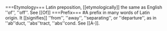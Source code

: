 ===Etymology===
Latin preposition, [[etymologically]] the same as English ''of'', ''off''. See [[Of]]
===Prefix===
#A prefix in many words of Latin origin. It [[signifies]] ''from'', ''away'', ''separating'', or ''departure'', as in ''ab''duct, ''abs''tract, ''abs''cond. See [[A-]].